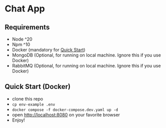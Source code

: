 # Chat App

## Requirements

- Node ^20
- Npm ^10
- Docker (mandatory for [Quick Start](#quick-start-docker))
- MongoDB (Optional, for running on local machine. Ignore this if you use Docker)
- RabbitMQ (Optional, for running on local machine. Ignore this if you use Docker)

## Quick Start (Docker)

- clone this repo
- `cp env-example .env`
- `docker compose -f docker-compose.dev.yaml up -d`
- open [http://localhost:8080](http://localhost:8080) on your favorite browser
- Enjoy!
